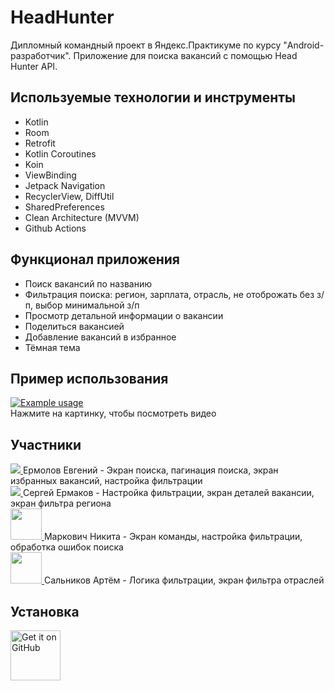 # HeadHunter
Дипломный командный проект в Яндекс.Практикуме по курсу "Android-разработчик". Приложение для поиска вакансий с помощью Head Hunter API.

## Используемые технологии и инструменты
- Kotlin
- Room
- Retrofit
- Kotlin Coroutines
- Koin
- ViewBinding
- Jetpack Navigation
- RecyclerView, DiffUtil
- SharedPreferences
- Clean Architecture (MVVM)
- Github Actions

## Функционал приложения
- Поиск вакансий по названию
- Фильтрация поиска: регион, зарплата, отрасль, не отоброжать без з/п, выбор минимальной з/п
- Просмотр детальной информации о вакансии
- Поделиться вакансией
- Добавление вакансий в избранное
- Тёмная тема

## Пример использования

[![Example usage](http://i3.ytimg.com/vi/mSNWFp66Gbk/hqdefault.jpg)](https://youtu.be/mSNWFp66Gbk "Example usage")
<br>
<a>Нажмите на картинку, чтобы посмотреть видео</a>

## Участники

<a href="https://github.com/zhek1chan">
  <img src="https://github.com/zhek1chan.png?size=50"/>
</a> Ермолов Евгений - Экран поиска, пагинация поиска, экран избранных вакансий, настройка фильтрации <br>
<a href="https://github.com/sergen355">
  <img src="https://github.com/sergen355.png?size=50"/>
</a> Сергей Ермаков - Настройка фильтрации, экран деталей вакансии, экран фильтра региона <br>
<a href="https://github.com/niketch1">
  <img src="https://github.com/niketch1.png?size=50"  width="50" 
     height="50"/>
</a> Маркович Никита - Экран команды, настройка фильтрации, обработка ошибок поиска<br>
<a href="https://github.com/EngiBarnaby">
  <img src="https://github.com/EngiBarnaby.png?size=50"  width="50" 
     height="50"/>
</a> Сальников Артём - Логика фильтрации, экран фильтра отраслей

## Установка

[<img src="https://raw.githubusercontent.com/mateusz-bak/openreads/master/doc/github/get-it-on-github.png"
    alt="Get it on GitHub"
    height="80">](https://github.com/zhek1chan/HeadHunter/releases/tag/v1.0.0)
